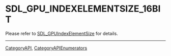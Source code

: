 # SDL_GPU_INDEXELEMENTSIZE_16BIT

Please refer to [SDL_GPUIndexElementSize](SDL_GPUIndexElementSize) for details.

----
[CategoryAPI](CategoryAPI), [CategoryAPIEnumerators](CategoryAPIEnumerators)


